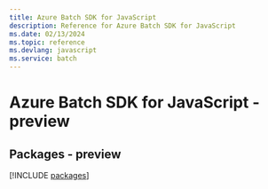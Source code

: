 ```yaml
---
title: Azure Batch SDK for JavaScript
description: Reference for Azure Batch SDK for JavaScript
ms.date: 02/13/2024
ms.topic: reference
ms.devlang: javascript
ms.service: batch
---
```

# Azure Batch SDK for JavaScript - preview
## Packages - preview
[!INCLUDE [packages](batch-index.md)]